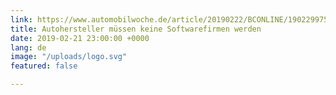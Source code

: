 ```yaml
---
link: https://www.automobilwoche.de/article/20190222/BCONLINE/190229975/wunder-chef-gunnar-froh-autohersteller-muessen-keine-softwarefirmen-werden
title: Autohersteller müssen keine Softwarefirmen werden
date: 2019-02-21 23:00:00 +0000
lang: de
image: "/uploads/logo.svg"
featured: false

---
```

